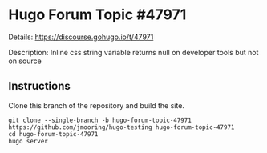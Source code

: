 # Hugo Forum Topic #47971

Details: <https://discourse.gohugo.io/t/47971>

Description: Inline css string variable returns null on developer tools but not on source

## Instructions

Clone this branch of the repository and build the site.

```text
git clone --single-branch -b hugo-forum-topic-47971 https://github.com/jmooring/hugo-testing hugo-forum-topic-47971
cd hugo-forum-topic-47971
hugo server
```
